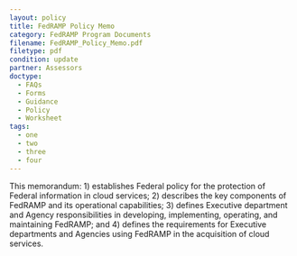 ```yaml
---
layout: policy   
title: FedRAMP Policy Memo
category: FedRAMP Program Documents
filename: FedRAMP_Policy_Memo.pdf
filetype: pdf
condition: update
partner: Assessors
doctype:
  - FAQs
  - Forms
  - Guidance
  - Policy
  - Worksheet
tags: 
  - one
  - two
  - three
  - four
---
```

This memorandum: 1) establishes Federal policy for the protection of Federal information in cloud services; 2) describes the key components of FedRAMP and its operational capabilities; 3) defines Executive department and Agency responsibilities in developing, implementing, operating, and maintaining FedRAMP; and 4) defines the requirements for Executive departments and Agencies using FedRAMP in the acquisition of cloud services.
